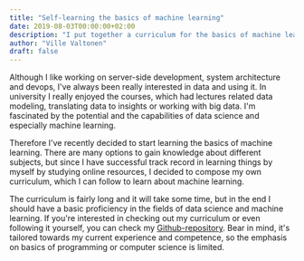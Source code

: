 ```yaml
---
title: "Self-learning the basics of machine learning"
date: 2019-08-03T00:00:00+02:00
description: "I put together a curriculum for the basics of machine learning."
author: "Ville Valtonen"
draft: false
---
```


Although I like working on server-side development, system architecture and devops, I've always been really interested in data and using it. In university I really enjoyed the courses, which had lectures related data modeling, translating data to insights or working with big data. I'm fascinated by the potential and the capabilities of data science and especially machine learning.

Therefore I've recently decided to start learning the basics of machine learning. There are many options to gain knowledge about different subjects, but since I have successful track record in learning things by myself by studying online resources, I decided to compose my own curriculum, which I can follow to learn about machine learning.

The curriculum is fairly long and it will take some time, but in the end I should have a basic proficiency in the fields of data science and machine learning. If you're interested in checking out my curriculum or even following it yourself, you can check my [Github-repository](https://github.com/villeval/ml-curriculum). Bear in mind, it's tailored towards my current experience and competence, so the emphasis on basics of programming or computer science is limited.

